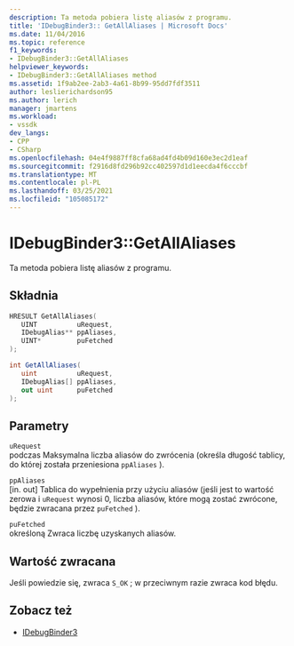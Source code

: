 ```yaml
---
description: Ta metoda pobiera listę aliasów z programu.
title: 'IDebugBinder3:: GetAllAliases | Microsoft Docs'
ms.date: 11/04/2016
ms.topic: reference
f1_keywords:
- IDebugBinder3::GetAllAliases
helpviewer_keywords:
- IDebugBinder3::GetAllAliases method
ms.assetid: 1f9ab2ee-2ab3-4a61-8b99-95dd7fdf3511
author: leslierichardson95
ms.author: lerich
manager: jmartens
ms.workload:
- vssdk
dev_langs:
- CPP
- CSharp
ms.openlocfilehash: 04e4f9887ff8cfa68ad4fd4b09d160e3ec2d1eaf
ms.sourcegitcommit: f2916d8fd296b92cc402597d1d1eecda4f6cccbf
ms.translationtype: MT
ms.contentlocale: pl-PL
ms.lasthandoff: 03/25/2021
ms.locfileid: "105085172"
---
```

# <a name="idebugbinder3getallaliases"></a>IDebugBinder3::GetAllAliases
Ta metoda pobiera listę aliasów z programu.

## <a name="syntax"></a>Składnia

```cpp
HRESULT GetAllAliases(
   UINT          uRequest,
   IDebugAlias** ppAliases,
   UINT*         puFetched
);
```

```csharp
int GetAllAliases(
   uint          uRequest,
   IDebugAlias[] ppAliases,
   out uint      puFetched
);
```

## <a name="parameters"></a>Parametry
`uRequest`\
podczas Maksymalna liczba aliasów do zwrócenia (określa długość tablicy, do której została przeniesiona `ppAliases` ).

`ppAliases`\
[in. out] Tablica do wypełnienia przy użyciu aliasów (jeśli jest to wartość zerowa i `uRequest` wynosi 0, liczba aliasów, które mogą zostać zwrócone, będzie zwracana przez `puFetched` ).

`puFetched`\
określoną Zwraca liczbę uzyskanych aliasów.

## <a name="return-value"></a>Wartość zwracana
 Jeśli powiedzie się, zwraca `S_OK` ; w przeciwnym razie zwraca kod błędu.

## <a name="see-also"></a>Zobacz też
- [IDebugBinder3](../../../extensibility/debugger/reference/idebugbinder3.md)
